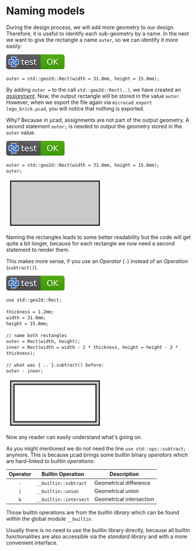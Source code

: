 # Naming models

During the design process, we will add more geometry to our design.
Therefore, it is useful to identify each sub-geometry by a name.
In the next we want to give the rectangle a name `outer`, so we can identify it more easily:

[![test](.test/assignment.svg)](.test/assignment.log)

```µcad,assignment
outer = std::geo2d::Rect(width = 31.8mm, height = 15.8mm);
```

By adding `outer =` to the call `std::geo2d::Rect(..)`, we have created an [*assignment*](../structure/assignments.md).
Now, the output rectangle will be stored in the value `outer`.
However, when we export the file again via `microcad export lego_brick.µcad`,
you will notice that nothing is exported.

Why? Because in µcad, assignments are not part of the output geometry.
A second statement `outer;` is needed to output the geometry stored in the `outer` value.

[![test](.test/output.svg)](.test/output.log)

```µcad,output
outer = std::geo2d::Rect(width = 31.8mm, height = 15.8mm);
outer;
```

![Picture](.test/output-out.svg)

Naming the rectangles leads to some better readability but the code will get quite a bit longer, because
for each rectangle we now need a second statement to render them.

This makes more sense, if you use an *Operator* (`-`) instead of an *Operation* (`subtract()`).

[![test](.test/operator.svg)](.test/operator.log)

```µcad,operator
use std::geo2d::Rect;

thickness = 1.2mm;
width = 31.8mm;
height = 15.8mm;

// name both rectangles
outer = Rect(width, height);
inner = Rect(width = width - 2 * thickness, height = height - 2 * thickness);

// what was { .. }.subtract() before:
outer - inner;
```

![Picture](.test/operator-out.svg)

Now any reader can easily understand what's going on.

As you might mentioned we do not need the line `use std::ops::subtract;` anymore.
This is because µcad brings some builtin binary *operators* which are hard-linked to builtin *operations*:

| Operator | Builtin Operation      | Description              |
| :------: | ---------------------- | ------------------------ |
|   `-`    | `__builtin::subtract`  | Geometrical difference   |
|   `\|`   | `__builtin::union`     | Geometrical union        |
|   `&`    | `__builtin::intersect` | Geometrical intersection |

Those builtin operations are from the *builtin library* which can be found within the global module `__builtin`.

Usually there is no need to use the builtin library directly, because all builtin
functionalities are also accessible via the *standard library* and with a more
convenient interface.

